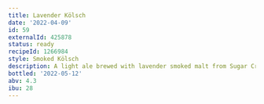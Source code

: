```yaml
---
title: Lavender Kölsch
date: '2022-04-09'
id: 59
externalId: 425878
status: ready
recipeId: 1266984
style: Smoked Kölsch
description: A light ale brewed with lavender smoked malt from Sugar Creek Malt Co.
bottled: '2022-05-12'
abv: 4.3
ibu: 28
---
```

